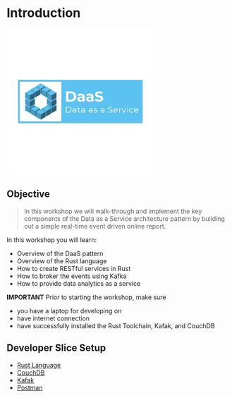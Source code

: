 # Introduction

![Hands-On Experience with Data as a Service](.gitbook/assets/cover_small.jpg)

## Objective

> In this workshop we will walk-through and implement the key components of the Data as a Service architecture pattern by building out a simple real-time event driven online report.

In this workshop you will learn:

* Overview of the DaaS pattern
* Overview of the Rust language
* How to create RESTful services in Rust
* How to broker the events using Kafka
* How to provide data analytics as a service

**IMPORTANT** Prior to starting the workshop, make sure

* you have a laptop for developing on
* have internet connection
* have successfully installed the Rust Toolchain, Kafak, and CouchDB

## Developer Slice Setup

* [Rust Language](https://github.com/dsietz/daas-workshop/tree/4242659a82c3d0bb5f75f091e77cac8ea4a369c2/docs/reference-rust.md)
* [CouchDB](https://github.com/dsietz/daas-workshop/tree/4242659a82c3d0bb5f75f091e77cac8ea4a369c2/docs/reference-couchdb.md)
* [Kafak](https://github.com/dsietz/daas-workshop/tree/4242659a82c3d0bb5f75f091e77cac8ea4a369c2/docs/reference-kafka.md)
* [Postman](https://github.com/dsietz/daas-workshop/tree/4242659a82c3d0bb5f75f091e77cac8ea4a369c2/workshop/docs/reference-postman.md)

